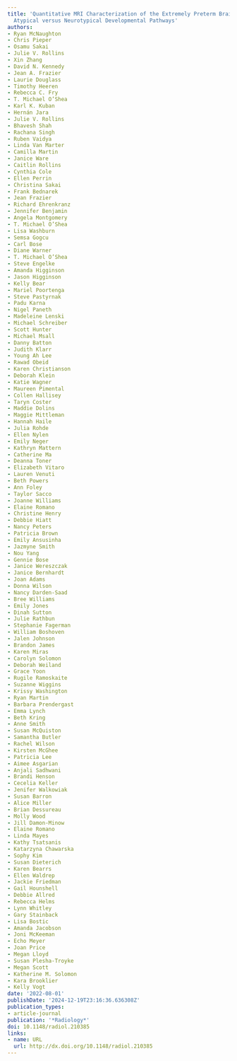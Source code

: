 ```yaml
---
title: 'Quantitative MRI Characterization of the Extremely Preterm Brain at Adolescence:
  Atypical versus Neurotypical Developmental Pathways'
authors:
- Ryan McNaughton
- Chris Pieper
- Osamu Sakai
- Julie V. Rollins
- Xin Zhang
- David N. Kennedy
- Jean A. Frazier
- Laurie Douglass
- Timothy Heeren
- Rebecca C. Fry
- T. Michael O’Shea
- Karl K. Kuban
- Hernán Jara
- Julie V. Rollins
- Bhavesh Shah
- Rachana Singh
- Ruben Vaidya
- Linda Van Marter
- Camilla Martin
- Janice Ware
- Caitlin Rollins
- Cynthia Cole
- Ellen Perrin
- Christina Sakai
- Frank Bednarek
- Jean Frazier
- Richard Ehrenkranz
- Jennifer Benjamin
- Angela Montgomery
- T. Michael O’Shea
- Lisa Washburn
- Semsa Gogcu
- Carl Bose
- Diane Warner
- T. Michael O’Shea
- Steve Engelke
- Amanda Higginson
- Jason Higginson
- Kelly Bear
- Mariel Poortenga
- Steve Pastyrnak
- Padu Karna
- Nigel Paneth
- Madeleine Lenski
- Michael Schreiber
- Scott Hunter
- Michael Msall
- Danny Batton
- Judith Klarr
- Young Ah Lee
- Rawad Obeid
- Karen Christianson
- Deborah Klein
- Katie Wagner
- Maureen Pimental
- Collen Hallisey
- Taryn Coster
- Maddie Dolins
- Maggie Mittleman
- Hannah Haile
- Julia Rohde
- Ellen Nylen
- Emily Neger
- Kathryn Mattern
- Catherine Ma
- Deanna Toner
- Elizabeth Vitaro
- Lauren Venuti
- Beth Powers
- Ann Foley
- Taylor Sacco
- Joanne Williams
- Elaine Romano
- Christine Henry
- Debbie Hiatt
- Nancy Peters
- Patricia Brown
- Emily Ansusinha
- Jazmyne Smith
- Nou Yang
- Gennie Bose
- Janice Wereszczak
- Janice Bernhardt
- Joan Adams
- Donna Wilson
- Nancy Darden-Saad
- Bree Williams
- Emily Jones
- Dinah Sutton
- Julie Rathbun
- Stephanie Fagerman
- William Boshoven
- Jalen Johnson
- Brandon James
- Karen Miras
- Carolyn Solomon
- Deborah Weiland
- Grace Yoon
- Rugile Ramoskaite
- Suzanne Wiggins
- Krissy Washington
- Ryan Martin
- Barbara Prendergast
- Emma Lynch
- Beth Kring
- Anne Smith
- Susan McQuiston
- Samantha Butler
- Rachel Wilson
- Kirsten McGhee
- Patricia Lee
- Aimee Asgarian
- Anjali Sadhwani
- Brandi Henson
- Cecelia Keller
- Jenifer Walkowiak
- Susan Barron
- Alice Miller
- Brian Dessureau
- Molly Wood
- Jill Damon-Minow
- Elaine Romano
- Linda Mayes
- Kathy Tsatsanis
- Katarzyna Chawarska
- Sophy Kim
- Susan Dieterich
- Karen Bearrs
- Ellen Waldrep
- Jackie Friedman
- Gail Hounshell
- Debbie Allred
- Rebecca Helms
- Lynn Whitley
- Gary Stainback
- Lisa Bostic
- Amanda Jacobson
- Joni McKeeman
- Echo Meyer
- Joan Price
- Megan Lloyd
- Susan Plesha-Troyke
- Megan Scott
- Katherine M. Solomon
- Kara Brooklier
- Kelly Vogt
date: '2022-08-01'
publishDate: '2024-12-19T23:16:36.636308Z'
publication_types:
- article-journal
publication: '*Radiology*'
doi: 10.1148/radiol.210385
links:
- name: URL
  url: http://dx.doi.org/10.1148/radiol.210385
---
```

